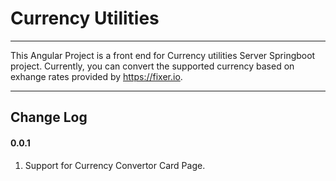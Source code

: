 # **Currency Utilities**

---

This Angular Project is a front end for Currency utilities Server Springboot project. Currently, you can convert the supported currency based on exhange rates provided by https://fixer.io.

---

## **Change Log**

#### **0.0.1**

1.  Support for Currency Convertor Card Page.
